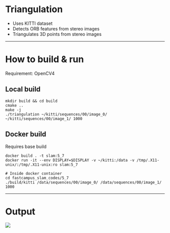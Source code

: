 # Triangulation

- Uses KITTI dataset
- Detects ORB features from stereo images
- Triangulates 3D points from stereo images

---

# How to build & run

Requirement: OpenCV4

## Local build

```
mkdir build && cd build
cmake ..
make -j
./triangulation ~/kitti/sequences/00/image_0/ ~/kitti/sequences/00/image_1/ 1000
```

## Docker build

Requires base build

```
docker build . -t slam:5_7
docker run -it --env DISPLAY=$DISPLAY -v ~/kitti:/data -v /tmp/.X11-unix/:/tmp/.X11-unix:ro slam:5_7

# Inside docker container
cd fastcampus_slam_codes/5_7
./build/kitti /data/sequences/00/image_0/ /data/sequences/00/image_1/ 1000
```

---

# Output

![](./output.gif)
